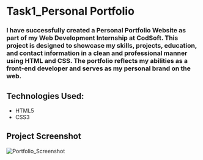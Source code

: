 # Task1_Personal Portfolio

### I have successfully created a Personal Portfolio Website as part of my Web Development Internship at CodSoft. This project is designed to showcase my skills, projects, education, and contact information in a clean and professional manner using HTML and CSS. The portfolio reflects my abilities as a front-end developer and serves as my personal brand on the web.
##  Technologies Used:
- HTML5
- CSS3

## Project Screenshot

![Portfolio_Screenshot](https://github.com/user-attachments/assets/6072a5bc-1e13-46ab-bbe0-f96e610456ac)
